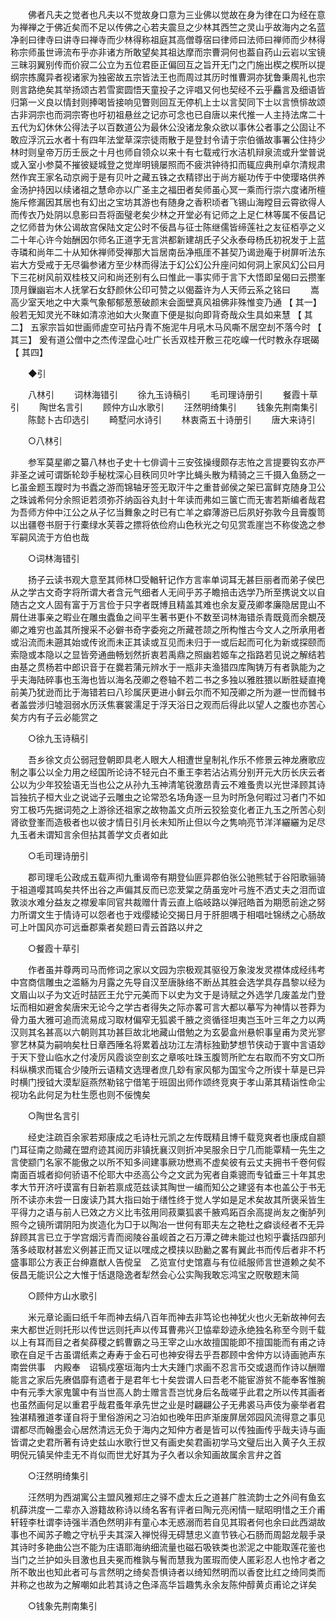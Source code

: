 <!-- { "loadSidebar": true } -->
　　佛者凡夫之觉者也凡夫以不觉故身口意为三业佛以觉故在身为律在口为经在意为禅禅之于佛近矣而不足以传佛之心若夫震旦之少林其西竺之灵山乎故海内之名蓝净剎曰律寺曰讲寺曰禅寺而少林得称祖庭其高僧尊宿曰律师曰法师曰禅师而少林得称宗师虽世谛流布乎亦非诸方所敢望矣其祖达摩而宗曹洞何也葢自药山云岩以宝镜三昧羽翼别传而价寂二公立为五位君臣正偏回互之旨开无门之门施出楔之楔所以提纲宗拣魔异者视诸家为独密故五宗皆法王也而周过其历时惟曹洞亦犹鲁秉周礼也宗则言路绝矣其举扬颂古若雪窦圆悟天童投子之评唱又何也契经不云乎麤言及细语皆归第一义良以情封则捧喝皆接响见瞥则回互无停机上士以言契同下士以言愤悱故颂古非洞宗也而洞宗寄也吁初祖悬丝之记亦可念也已自唐以来代推一人主持法席二十五代为幻休休公得法子以百数道公为最休公没诸龙象众欲以事休公者事之公固让不敢应浮沉云水者十有四年法堂草深宗徒雨散于是登封令请于宗伯循故事署公住持少林时则皇帝万历壬辰之十月也师自领众以来十有七载戒行水洁机辩泉流或升堂普说或入室小参莫不摧彼疑城登之觉岸明镜屡照而不疲洪钟待扣而辄应典刑卓尔清规肃然作宾王家名动京阙于是有贝叶之藏五铢之衣精镠出于尚方綖功传于中使璎珞供养金汤护持因以续诸祖之慧命亦以广圣主之福田者矣师虽心冥一乘而行崇六度诸所檀施斥修漏因其居也有幻出之宝坊其游也有随身之香积顷者飞锡山海瞠目云霄欲得人而传衣乃处阴以息影曰吾将面璧老矣少林之开堂必有记师之上足仁林等属不佞昌记之忆师昔为休公谒故宫保陆文定公时不佞昌与征士陈继儒皆缔莲社之友征栢亭之义二十年心许今始酬因尔师名正道字无言洪都新建胡氏子父永泰母杨氏初祝发于上蓝寺璘和尚年二十从知休禅师受禅那大旨居南岳净瓶厓不甚契乃谒逊庵于树屏听法东岩大方受戒于无尽徧参诸方至少林而得法于幻公幻公升座问如何洞上家风幻公曰月下三花树风前双桂枝又问和尚还别有么曰惟此一事实师于言下大悟即呈偈曰云攒峯顶月鏁幽岩木人抚掌石女舒颜休公印可赞之以偈葢许为人天师云系之铭曰 
　　嵩高少室天地之中大乘气象郁郁葱葱破颜末会面壁真风祖佛非殊惟变乃通 【 其一】 般若无知灵光不昧如清凉池如大火聚直下便是拟向即背奇哉众生具如来慧 【 其二】 五家宗旨如世画师虗空可拈丹青不施泥牛月吼木马风嘶不居空刦不落今时 【 其三】 爰有道公僧中之杰传涅盘心吐广长舌双桂开敷三花吃嵲一代时教永存珉碣 【 其四】 

　　◆引 

　　八林引 
　　词林海错引 
　　徐九玉诗稿引 
　　毛司理诗册引 
　　餐霞十草引 
　　陶世名言引 
　　顾仲方山水歌引 
　　汪然明绮集引 
　　钱象先荆南集引 
　　陈懿卜古印选引 
　　畸墅问水诗引 
　　林衷斋五十诗册引 
　　唐大来诗引 

　　○八林引 

　　参军莫星卿之纂八林也子史十七俳调十三安弦操缦颇存志恠之言提要钩玄亦严非圣之诫可谓斲轮玅手秘枕深心目秩同贝叶字比蝇头散为精骑之三千摄入鱼肠之一匕虽金题玉躞时为书蠹之游而锦轴牙签无取汗牛之重昔邺侯之架已富鲜克随身卫公之珠诚希何分余照讵若须弥芥纳函谷丸封十年读而弗如三箧亡而无害若斯编者哉君为吾师方仲中江公之从子忆当舞象之时已有亡羊之癖薄游已后夙好弥敦今且膏腹笥以出疆卷书厨于行橐绿水芙蓉之摽将依俭府山色秋光之句见赏乖崖岂不称俊逸之参军嗣风流于方伯也哉 

　　○词林海错引 

　　扬子云读书观大意至其师林□受輶轩记作方言率单词耳无甚巨丽者而弟子侯巴从之学古文奇字将所谓大者含元气细者人无间乎苏子瞻掊击选学乃所至携说文以自随古之文人固有富于万言俭于只字者既博且精盖其难也余友夏茂卿孝廉隐居毘山不屑仕进事亲之暇业在雕虫蠹鱼之间平生著书更仆不数至词林海错杀青既竟而余覩茂卿之难穷也盖其所搜采不必僻书奇字委宛之所藏苍颉之所构惟古今文人之所承用者或沿流而未遡其始或传讹而未正其读或互见而未归于一或后起而可化为新或探颐而索隐或本隐以之显皆旁通曲畅划然折衷若禹鼎之照幽若姬车之指路若见说之解结若由基之贯杨若中郎识音于在爨若蒲元辨水于一瓶非夫渔猎四库陶铸万有者孰能为之乎夫海陆碎事也玉海也皆以海名茂卿之卷轴不若二书之多独以雅胜猥以断胜疑直掩前美乃犹逊而比于海错若曰八珍属厌更进小鲜云尔而不知茂卿之所为遯一世而雠书者盖尝涉归墟洄弱水历沃焦褰裳濡足于浮天浴日之观而后得此以望人之腹也亦苦心矣方内有子云必能赏之 

　　○徐九玉诗稿引 

　　吾乡徐文贞公弱冠登朝即具老人眼大人相遭世皇制礼作乐不修景云神龙赓歌应制之事公以全力用之经国所论诗不轻元白不重王李若沾沾焉分别开元大历长庆云者公以为少年狡狯语无当也公之从孙九玉神清笔锐激昂青云不难蚤贵以光世泽顾其诗旨独抗子桓大业之说诎子云雕虫之论常恐名场角逐一旦为时所急何暇过习者门不如穷工极巧先据词苑之上游徐还祖家之故物盖文贞所云狡狯变化者正九玉之所苦心刻肾欲登峯而造极者也以彼才情日引月长未知所止但以今之隽响亮节洋洋纚纚为足尽九玉者未谓知言余但拈其善学文贞者如此 

　　○毛司理诗册引 

　　郡司理毛公政成五载声彻九重谒帝有期登仙匪异郡伯张公驰熊轼于谷阳歌骊骑于祖道嘤其鸣矣共怀出谷之声偏其反而已恋茇棠之荫虽宠叶弓旌不洒丈夫之泪而谊敦淡水难分益友之襟爰率同官共裁赠什青云直上临岐路以弹冠皓首为期愿前途之努力所谓文生于情诗可以怨者也于戏缨緌论交揭日月于肝胆喁于相唱吐锦绣之心肠故可上叶国风亦可远垂郡乘者矣题曰青云首路以弁之 

　　○餐霞十草引 

　　作者虽并尊两司马而修词之家以文园为宗极观其驱役万象浚发灵襟体成经纬考中宫商信雕虫之滥觞为月露之先导自汉至唐脉络不断丛其胜会选学具存昌黎以经为文眉山以子为文近时喆匠王允宁元美而下以史为文于是诗赋之外选学几废盖龙门登坛而相如避舍矣唐宋无论今之学古者得失之际亦畧可言大都以摹写为神情以苍莽为骨力虽大雅可追而流易成习取材偏窄无狐裘千腋之资循径坦夷岂玉叶三年之力以两汉则其名甚高以六朝则其功甚巨故北地藏山借勉之为玄晏盒州悬帜事皇甫为灵光寥寥艺林莫为嗣响矣杜日章西陲名将累着战功江左清标独勤梦想节侠动于寰中言语玅于天下登山临水之付凌厉风霞谈空剖玄之章咳吐珠玉腹笥所贮左右取而不穷文□所科纵横求而辄合少陵所云语精文选理者庶几玅有家风郁为国宝今之所锲十草是已异时横门授钺大漠犁庭燕然勒铭宁借笔于班固出师作颂终竞爽于孝山苐其精诣性命尘视功名此何足为杜生愿也则不佞愧矣 

　　○陶世名言引 

　　经史注疏百余家若郑康成之毛诗杜元凯之左传既精且博千载竞爽者也康成自颛门耳征南之勋藏在盟府迹其阅历非镇抚襄汉则折冲吴服余日宁几而能覃精一先生之言使颛门名家不能傲之以所不知多间建事厥功懋焉不虚矣彼有云丈夫拥书千卷何假南面百城者抑何骄语不伦耶大中丞高公今之文武为宪者自乘骢而专钺垂三十年其忠孝大节开济吁谟富有日新若禀成范兹读其陶世一编而知公之建竖有本也盖公于书无所不读亦未尝一日废读乃其大指曰始于缮性终于觉人学如是足术矣故其所褒采皆生平得力之语与前人已效之方义比韦弦用同菽粟狐裘千腋鸡跖百余高提尚友之衡胪列照今之镜所谓阴阳为炭造化为□于以陶冶一世何有耶夫左之艳杜之癖谈经者不无异辞顾其言已立于学宫烟污青而阅陵谷虽岘首之石万潭之碑未能过也矧乎囊括四部刋落多岐取材甚宏义例甚正而又证以嘿成之模挟以劻勷之畧有翼此书而传后者非不朽盛事耶公方表正台绅嘉猷人告傥呈　乙览宣付史馆嘉与有位祗服师言世道赖之矣不佞昌无能识公之大惟于恬退隐逸者犁然会心公实陶我敢忘鸿宝之贶敬题末简 

　　○顾仲方山水歌引 

　　米元章论画曰纸千年而神去绢八百年而神去非笃论也神犹火也火无新故神何去来大都世近则托形以传世远则托声以传耳曹弗兴卫恊辈玅迹永绝独名称至今则千载以上有耳而目之者矣薛稷之鹤曹霸之马王宰之山水故擅国能即不擅国能而有甫之诗歌在自足千古虽谓纸素之寿寿于金石可也神安得去乎吾郡顾中舍仲方以诗画驰声东南尝供事　内殿奉　诏犒戍塞垣海内士大夫踵门求画不忍言币交或退而作诗以酬赠能言之家后先赓倡靡有遗者于是君年七十矣尝谓人曰吾老不能宦游贫不能奉客惟腕中有元季大家鬼箧中有当世高人韵士赠言吾岂忧身后名哉嗟乎此君之所以传其画者也虽然画何足以重君乎哉君蚤年承先世之业是时翩翩公子无弗裘马声伎为豪举者君独湛精雅道孝谨自将于里俗游闲之习泊如也晚年田庐渐废屏居郊园风流得意之事见谓都尽而翰墨会心居然清远无负于海内之知仲方者是皆可以传独画传乎哉夫诗与画皆谓之史君所著有诗史兹山水歌行世又有画史矣君画初学马文璧后出入黄子久王叔明倪元镇吴仲圭无不肖似而世尤好其为子久者以余知画故属余言弁之首 

　　○汪然明绮集引 

　　汪然明为西湖寓公主盟风雅郑庄之驿不虚太丘之道甚广胜流韵士之外间有鱼玄机薛洪度一二辈亦入游籍故称诗以绮名客有评者曰陶元亮闲情一赋昭明惜之王介甫轩轾李杜谓李诗强半酒色然明非有童心本无惑溺而若自见其瑕者何也余曰此西湖故事也不闻苏子瞻之守杭乎夫其深入禅悦得无碍慧忠义直节铁心石肠而周韶龙靓手录其诗时多艳曲公岂不能为庄语耶海纳细流量也磁石吸铁类也淤泥之中能取莲花鉴也当门之兰护如头目激也且夫冕而椎孰与鬌而慧我为匿瑕而使人匿彩忍人也怜才者之所不敢出也知此者可与言然明之绮矣吾惧诗者以绮知然明而以香奁比红之绮同类而并称之也故为之解嘲如此若其诗之色泽高华旨趣隽永余友陈仲醇黄贞甫论之详矣 

　　○钱象先荆南集引 

